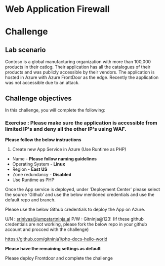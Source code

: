 
# Web Application Firewall
# Challenge

## Lab scenario 

Contoso is a global manufacturing organization with more than 100,000 products in their catlog. Their application has all the catalogues of their products and was publicly accessible by their vendors. The application is hosted in Azure with Azure FrontDoor as the edge. Recently the application was not accessible due to an attack. 


## Challenge objectives

In this challenge, you will complete the following:

### Exercise : Please make sure the application is accessible from limited IP's and deny all the other IP's using WAF. 


**Please follow the below instructions**
1. Create new App Service in Azure (Use Runtime as PHP)
- Name - **Please follow naming guidelines**
- Operating System - **Linux** 
- Region - **East US**
- Zone redundancy - **Disabled**
- Use Runtime as PHP

Once the App service is deployed, under 'Deployment Center' please select the source 'Github' and use the below mentioned credentials and use the default repo and branch. 

Please use the below Github credentials to deploy the App on Azure.

U/N : srinivas@jumpstartninja.ai
P/W : Gitninja@123! (If these github credentials are not working, please fork the below repo in your github account and procced with the challenge)

https://github.com/gitninja1/php-docs-hello-world

**Please have the remaining settings as default**

Please deploy Frontdoor and complete the challenge


